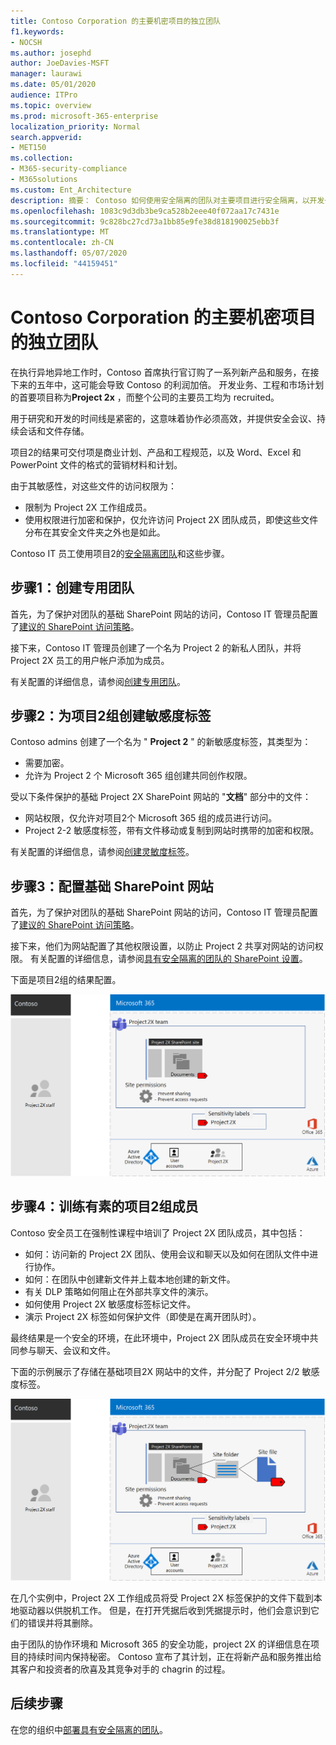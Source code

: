 ```yaml
---
title: Contoso Corporation 的主要机密项目的独立团队
f1.keywords:
- NOCSH
ms.author: josephd
author: JoeDavies-MSFT
manager: laurawi
ms.date: 05/01/2020
audience: ITPro
ms.topic: overview
ms.prod: microsoft-365-enterprise
localization_priority: Normal
search.appverid:
- MET150
ms.collection:
- M365-security-compliance
- M365solutions
ms.custom: Ent_Architecture
description: 摘要： Contoso 如何使用安全隔离的团队对主要项目进行安全隔离，以开发一套新的产品和服务。
ms.openlocfilehash: 1083c9d3db3be9ca528b2eee40f072aa17c7431e
ms.sourcegitcommit: 9c828bc27cd73a1bb85e9fe38d818190025ebb3f
ms.translationtype: MT
ms.contentlocale: zh-CN
ms.lasthandoff: 05/07/2020
ms.locfileid: "44159451"
---
```

# <a name="isolated-team-for-a-top-secret-project-of-the-contoso-corporation"></a>Contoso Corporation 的主要机密项目的独立团队

在执行异地异地工作时，Contoso 首席执行官订购了一系列新产品和服务，在接下来的五年中，这可能会导致 Contoso 的利润加倍。 开发业务、工程和市场计划的首要项目称为**Project 2x** ，而整个公司的主要员工均为 recruited。 

用于研究和开发的时间线是紧密的，这意味着协作必须高效，并提供安全会议、持续会话和文件存储。

项目2的结果可交付项是商业计划、产品和工程规范，以及 Word、Excel 和 PowerPoint 文件的格式的营销材料和计划。 

由于其敏感性，对这些文件的访问权限为：

- 限制为 Project 2X 工作组成员。
- 使用权限进行加密和保护，仅允许访问 Project 2X 团队成员，即使这些文件分布在其安全文件夹之外也是如此。

Contoso IT 员工使用项目2的[安全隔离团队](secure-teams-security-isolation.md)和这些步骤。

## <a name="step-1-created-a-private-team"></a>步骤1：创建专用团队

首先，为了保护对团队的基础 SharePoint 网站的访问，Contoso IT 管理员配置了[建议的 SharePoint 访问策略](../enterprise/sharepoint-file-access-policies.md)。

接下来，Contoso IT 管理员创建了一个名为 Project 2 的新私人团队，并将 Project 2X 员工的用户帐户添加为成员。

有关配置的详细信息，请参阅[创建专用团队](secure-teams-security-isolation.md#create-a-private-team)。

## <a name="step-2-created-a-sensitivity-label-for-the-project-2x-team"></a>步骤2：为项目2组创建敏感度标签

Contoso admins 创建了一个名为 " **Project 2** " 的新敏感度标签，其类型为：

- 需要加密。
- 允许为 Project 2 个 Microsoft 365 组创建共同创作权限。

受以下条件保护的基础 Project 2X SharePoint 网站的 "**文档**" 部分中的文件：

- 网站权限，仅允许对项目2个 Microsoft 365 组的成员进行访问。
- Project 2-2 敏感度标签，带有文件移动或复制到网站时携带的加密和权限。

有关配置的详细信息，请参阅[创建灵敏度标签](secure-teams-security-isolation.md#create-a-sensitivity-label)。

## <a name="step-3-configured-the-underlying-sharepoint-site"></a>步骤3：配置基础 SharePoint 网站

首先，为了保护对团队的基础 SharePoint 网站的访问，Contoso IT 管理员配置了[建议的 SharePoint 访问策略](../enterprise/sharepoint-file-access-policies.md)。

接下来，他们为网站配置了其他权限设置，以防止 Project 2 共享对网站的访问权限。 有关配置的详细信息，请参阅[具有安全隔离的团队的 SharePoint 设置](secure-teams-security-isolation.md#sharepoint-settings)。

下面是项目2组的结果配置。

![项目2组的结果配置](../media/contoso-team-for-top-secret-project/contoso-team-for-top-secret-project.png)

 ## <a name="step-4-trained-project-2x-team-members"></a>步骤4：训练有素的项目2组成员

Contoso 安全员工在强制性课程中培训了 Project 2X 团队成员，其中包括：

- 如何：访问新的 Project 2X 团队、使用会议和聊天以及如何在团队文件中进行协作。
- 如何：在团队中创建新文件并上载本地创建的新文件。
- 有关 DLP 策略如何阻止在外部共享文件的演示。
- 如何使用 Project 2X 敏感度标签标记文件。
- 演示 Project 2X 标签如何保护文件（即使是在离开团队时）。

最终结果是一个安全的环境，在此环境中，Project 2X 团队成员在安全环境中共同参与聊天、会议和文件。

下面的示例展示了存储在基础项目2X 网站中的文件，并分配了 Project 2/2 敏感度标签。

![存储在基础项目2X 网站中的文件的示例](../media/contoso-team-for-top-secret-project/contoso-team-for-top-secret-project-example.png)

在几个实例中，Project 2X 工作组成员将受 Project 2X 标签保护的文件下载到本地驱动器以供脱机工作。 但是，在打开凭据后收到凭据提示时，他们会意识到它们的错误并将其删除。

由于团队的协作环境和 Microsoft 365 的安全功能，project 2X 的详细信息在项目的持续时间内保持秘密。 Contoso 宣布了其计划，正在将新产品和服务推出给其客户和投资者的欣喜及其竞争对手的 chagrin 的过程。

## <a name="next-step"></a>后续步骤

在您的组织中[部署具有安全隔离的团队](secure-teams-security-isolation.md)。

